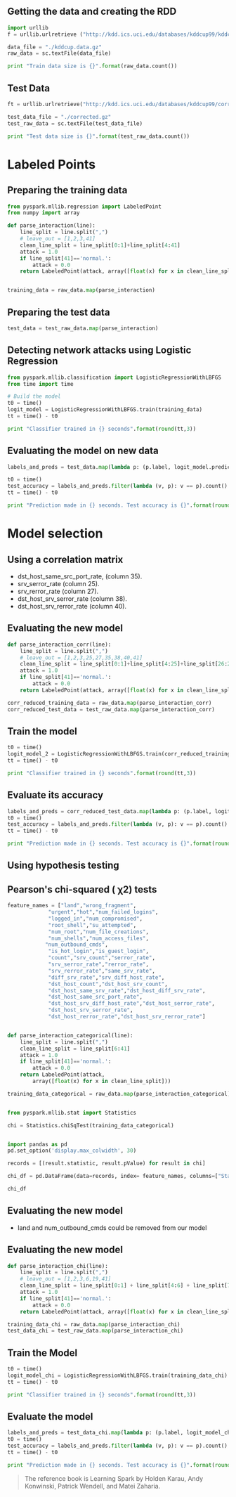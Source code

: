 ## Getting the data and creating the RDD

```python
import urllib
f = urllib.urlretrieve ("http://kdd.ics.uci.edu/databases/kddcup99/kddcup.data.gz", "kddcup.data.gz")
```

```python
data_file = "./kddcup.data.gz"
raw_data = sc.textFile(data_file)

print "Train data size is {}".format(raw_data.count())
```

## Test Data

```python
ft = urllib.urlretrieve("http://kdd.ics.uci.edu/databases/kddcup99/corrected.gz", "corrected.gz")
```

```python
test_data_file = "./corrected.gz"
test_raw_data = sc.textFile(test_data_file)

print "Test data size is {}".format(test_raw_data.count())
```

# Labeled Points


## Preparing the training data

```python
from pyspark.mllib.regression import LabeledPoint
from numpy import array

def parse_interaction(line):
    line_split = line.split(",")
    # leave_out = [1,2,3,41]
    clean_line_split = line_split[0:1]+line_split[4:41]
    attack = 1.0
    if line_split[41]=='normal.':
        attack = 0.0
    return LabeledPoint(attack, array([float(x) for x in clean_line_split]))


training_data = raw_data.map(parse_interaction)
```

## Preparing the test data

```python
test_data = test_raw_data.map(parse_interaction)
```

## Detecting network attacks using Logistic Regression

```python
from pyspark.mllib.classification import LogisticRegressionWithLBFGS
from time import time

# Build the model
t0 = time()
logit_model = LogisticRegressionWithLBFGS.train(training_data)
tt = time() - t0

print "Classifier trained in {} seconds".format(round(tt,3))
```

## Evaluating the model on new data

```python
labels_and_preds = test_data.map(lambda p: (p.label, logit_model.predict(p.features)))

t0 = time()
test_accuracy = labels_and_preds.filter(lambda (v, p): v == p).count() / float(test_data.count())
tt = time() - t0

print "Prediction made in {} seconds. Test accuracy is {}".format(round(tt,3), round(test_accuracy,4))
```

# Model selection

## Using a correlation matrix

- dst_host_same_src_port_rate, (column 35). 
- srv_serror_rate (column 25). 
- srv_rerror_rate (column 27). 
- dst_host_srv_serror_rate (column 38). 
- dst_host_srv_rerror_rate (column 40).

## Evaluating the new model

```python
def parse_interaction_corr(line):
    line_split = line.split(",")
    # leave_out = [1,2,3,25,27,35,38,40,41]
    clean_line_split = line_split[0:1]+line_split[4:25]+line_split[26:27]+line_split[28:35]+line_split[36:38]+line_split[39:40]
    attack = 1.0
    if line_split[41]=='normal.':
        attack = 0.0
    return LabeledPoint(attack, array([float(x) for x in clean_line_split]))

corr_reduced_training_data = raw_data.map(parse_interaction_corr)
corr_reduced_test_data = test_raw_data.map(parse_interaction_corr)
```

## Train the model

```python
t0 = time()
logit_model_2 = LogisticRegressionWithLBFGS.train(corr_reduced_training_data)
tt = time() - t0

print "Classifier trained in {} seconds".format(round(tt,3))
```

## Evaluate its accuracy

```python
labels_and_preds = corr_reduced_test_data.map(lambda p: (p.label, logit_model_2.predict(p.features)))
t0 = time()
test_accuracy = labels_and_preds.filter(lambda (v, p): v == p).count() / float(corr_reduced_test_data.count())
tt = time() - t0

print "Prediction made in {} seconds. Test accuracy is {}".format(round(tt,3), round(test_accuracy,4))
```

## Using hypothesis testing

## Pearson's chi-squared ( χ2) tests

```python
feature_names = ["land","wrong_fragment",
             "urgent","hot","num_failed_logins",
             "logged_in","num_compromised",
             "root_shell","su_attempted",
             "num_root","num_file_creations",
             "num_shells","num_access_files",
            "num_outbound_cmds",
             "is_hot_login","is_guest_login",
             "count","srv_count","serror_rate",
             "srv_serror_rate","rerror_rate",
             "srv_rerror_rate","same_srv_rate",
             "diff_srv_rate","srv_diff_host_rate",
             "dst_host_count","dst_host_srv_count",
             "dst_host_same_srv_rate","dst_host_diff_srv_rate",
             "dst_host_same_src_port_rate",
             "dst_host_srv_diff_host_rate","dst_host_serror_rate",
             "dst_host_srv_serror_rate",
             "dst_host_rerror_rate","dst_host_srv_rerror_rate"]


def parse_interaction_categorical(line):
    line_split = line.split(",")
    clean_line_split = line_split[6:41]
    attack = 1.0
    if line_split[41]=='normal.':
        attack = 0.0
    return LabeledPoint(attack, 
        array([float(x) for x in clean_line_split]))

training_data_categorical = raw_data.map(parse_interaction_categorical)


from pyspark.mllib.stat import Statistics

chi = Statistics.chiSqTest(training_data_categorical)


import pandas as pd
pd.set_option('display.max_colwidth', 30)

records = [(result.statistic, result.pValue) for result in chi]

chi_df = pd.DataFrame(data=records, index= feature_names, columns=["Statistic","p-value"])

chi_df 
```

## Evaluating the new model


- land and num_outbound_cmds could be removed from our model


## Evaluating the new model

```python
def parse_interaction_chi(line):
    line_split = line.split(",")
    # leave_out = [1,2,3,6,19,41]
    clean_line_split = line_split[0:1] + line_split[4:6] + line_split[7:19] + line_split[20:41]
    attack = 1.0
    if line_split[41]=='normal.':
        attack = 0.0
    return LabeledPoint(attack, array([float(x) for x in clean_line_split]))

training_data_chi = raw_data.map(parse_interaction_chi)
test_data_chi = test_raw_data.map(parse_interaction_chi)
```

## Train the Model 

```python
t0 = time()
logit_model_chi = LogisticRegressionWithLBFGS.train(training_data_chi)
tt = time() - t0

print "Classifier trained in {} seconds".format(round(tt,3))
```

## Evaluate the model

```python
labels_and_preds = test_data_chi.map(lambda p: (p.label, logit_model_chi.predict(p.features)))
t0 = time()
test_accuracy = labels_and_preds.filter(lambda (v, p): v == p).count() / float(test_data_chi.count())
tt = time() - t0

print "Prediction made in {} seconds. Test accuracy is {}".format(round(tt,3), round(test_accuracy,4))
```




> The reference book is Learning Spark by Holden Karau, Andy Konwinski, Patrick Wendell, and Matei Zaharia.





























